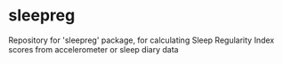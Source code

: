 # sleepreg
Repository for 'sleepreg' package, for calculating Sleep Regularity Index scores from accelerometer or sleep diary data
